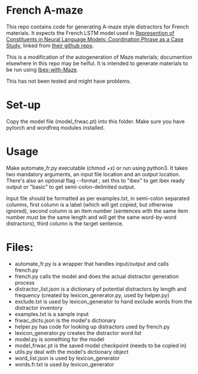 # French A-maze

This repo contains code for generating A-maze style distractors for French materials. It expects the French LSTM model used in [Represention of Constituents in Neural Language Models: Coordination Phrase as a Case Study](https://arxiv.org/abs/1909.04625v1), linked from [their github repo](https://github.com/cpllab/rnn_psycholing_coordination). 

This is a modification of the autogeneration of Maze materials; documention elsewhere in this repo may be helful. It is intended to generate materials to be run using [Ibex-with-Maze](https://github.com/vboyce/Ibex-with-Maze). 

This has not been tested and might have problems.

# Set-up
Copy the model file (model_frwac.pt) into this folder.
Make sure you have pytorch and wordfreq modules installed. 

# Usage
Make automate_fr.py executable (chmod +x) or run using python3. It takes two mandatory arguments, an input file location and an output location. There's also an optional flag --format ; set this to "ibex" to get ibex ready output or "basic" to get semi-colon-delimited output. 

Input file should be formatted as per examples.txt, in semi-colon separated columns, first column is a label (which will get copied, but otherwise ignored), second column is an item number (sentences with the same item number must be the same length and will get the same word-by-word distractors), third column is the target sentence. 

# Files:
 - automate_fr.py is a wrapper that handles input/output and calls french.py
 - french.py calls the model and does the actual distractor generation process
 - distractor_list.json is a dictionary of potential distractors by length and frequency (created by lexicon_generator.py, used by helper.py)
 - exclude.txt is used by lexicon_generator to hand exclude words from the distractor inventory
 - examples.txt is a sample input
 - frwac_dicts.json is the model's dictionary
 - helper.py has code for looking up distractors used by french.py
 - lexicon_generator.py creates the distractor word list
 - model.py is something for the model
 - model_frwac.pt is the saved model checkpoint (needs to be copied in)
 - utils.py deal with the model's dictionary object
 - word_list.json is used by lexicon_generator
 - words.fr.txt is used by lexicon_generator
 
